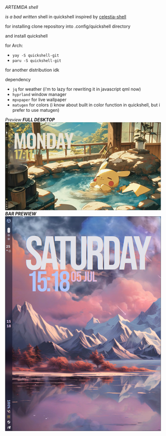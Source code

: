 *ARTEMIDA shell*

_is a bad written_ shell in quickshell inspired by [celestia-shell](https://github.com/Ayanashi/Celestia)

for installing clone repository into 
  .config/quickshell 
directory

and install quickshell

for Arch:

  - `yay -S quickshell-git`
  - `paru -S quickshell-git`

for another distribution idk


dependency

  - `jq`  for weather (i'm to lazy for rewriting it in javascript qml now)
  - `hyprland`  window manager
  - `mpvpaper`  for live wallpaper
  - `matugen`   for colors (i know about built in color function in quickshell, but i prefer to use matugen)


*Preview*
***FULL DESKTOP***
![image](Preview/full_desktop.png)
***BAR PREWIEW***
![image](Preview/transparent_bar.png)


